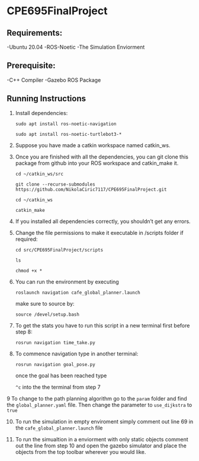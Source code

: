 # CPE695FinalProject

## Requirements:
-Ubuntu 20.04
-ROS-Noetic
-The Simulation Enviorment

## Prerequisite:
-C++ Compiler
-Gazebo ROS Package


##  Running Instructions
1. Install dependencies:

    `sudo apt install ros-noetic-navigation`

    `sudo apt install ros-noetic-turtlebot3-*`

2. Suppose you have made a catkin workspace named catkin_ws.
3. Once you are finished with all the dependencies, you can git clone this package from github into your ROS workspace and catkin_make it.

    `cd ~/catkin_ws/src`

    `git clone --recurse-submodules https://github.com/NikolaCiric7117/CPE695FinalProject.git`

    `cd ~/catkin_ws`

    `catkin_make`
4. If you installed all dependencies correctly, you shouldn’t get any errors.
5. Change the file permissions to make it executable in /scripts folder if required:

   `cd src/CPE695FinalProject/scripts`

    `ls`

    `chmod +x *`
6. You can run the environment by executing

    `roslaunch navigation cafe_global_planner.launch`


   make sure to source by:

   `source /devel/setup.bash`

7. To get the stats you have to run this script in a new terminal first before step 8:

   `rosrun navigation time_take.py`

8. To commence navigation type in another terminal:

   `rosrun navigation goal_pose.py`

   once the goal has been reached type

   `^c` into the the terminal from step 7

9 To change to the path planning algorithm go to the `param` folder and find the `global_planner.yaml` file. Then change the parameter to `use_dijkstra` to `true`

10. To run the simulation in empty enviroment simply comment out line 69 in the `cafe_global_planner.launch` file

11. To run the simualtion in a enviorment with only static objects comment out the line from step 10 and open the gazebo 
    simulator and place the objects from the top toolbar wherever you would like. 





   
